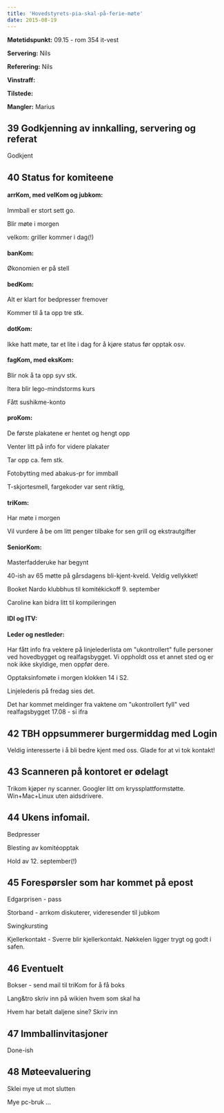 ```yaml
---
title: 'Hovedstyrets-pia-skal-på-ferie-møte'
date: 2015-08-19
---
```



**Møtetidspunkt:** 09.15 - rom 354 it-vest

**Servering:** Nils

**Referering:** Nils

**Vinstraff:** 

**Tilstede:** 

**Mangler:** Marius

## 39 Godkjenning av innkalling, servering og referat  
Godkjent

## 40 Status for komiteene

#### arrKom, med velKom og jubkom: 

Immball er stort sett go. 

Blir møte i morgen

velkom: 
    griller kommer i dag(!) 

#### banKom:   

Økonomien er på stell

#### bedKom: 

Alt er klart for bedpresser fremover

Kommer til å ta opp tre stk. 

#### dotKom:  

Ikke hatt møte, tar et lite i dag for å kjøre status før opptak osv. 

#### fagKom, med eksKom:    

Blir nok å ta opp syv stk. 

Itera blir lego-mindstorms kurs

Fått sushikme-konto

#### proKom:    

De første plakatene er hentet og hengt opp

Venter litt på info for videre plakater 

Tar opp ca. fem stk. 

Fotobytting med abakus-pr for immball

T-skjortesmell, fargekoder var sent riktig, 

#### triKom: 

Har møte i morgen

Vil vurdere å be om litt penger tilbake for sen grill og ekstrautgifter

#### SeniorKom:  

Masterfadderuke har begynt

40-ish av 65 møtte på gårsdagens bli-kjent-kveld. Veldig vellykket! 

Booket Nardo klubbhus til komitékickoff 9. september

Caroline kan bidra litt til kompileringen


#### IDI og ITV:    


#### Leder og nestleder:  

Har fått info fra vektere på linjelederlista om "ukontrollert" fulle personer ved hovedbygget og realfagsbygget. Vi oppholdt oss et annet sted og er nok ikke skyldige, men oppfør dere. 

Opptaksinfomøte i morgen klokken 14 i S2. 

Linjelederis på fredag sies det.  

Det har kommet meldinger fra vaktene om "ukontrollert fyll" ved realfagsbygget 17.08 - si ifra


## 42 TBH oppsummerer burgermiddag med Login

Veldig interesserte i å bli bedre kjent med oss. Glade for at vi tok kontakt! 


## 43 Scanneren på kontoret er ødelagt

Trikom kjøper ny scanner. Googler litt om kryssplattformstøtte. Win+Mac+Linux uten aidsdrivere. 

## 44 Ukens infomail.  

Bedpresser

Blesting av komitéopptak

Hold av 12. september(!)

## 45 Forespørsler som har kommet på epost  

Edgarprisen - pass

Storband - arrkom diskuterer, videresender til jubkom

Swingkursting

Kjellerkontakt - Sverre blir kjellerkontakt. Nøkkelen ligger trygt og godt i safen. 

## 46 Eventuelt  

Bokser - send mail til triKom for å få boks

Lang&tro skriv inn på wikien hvem som skal ha 

Hvem har betalt daljene sine? Skriv inn

## 47 Immballinvitasjoner 

Done-ish

## 48 Møteevaluering 

Sklei mye ut mot slutten

Mye pc-bruk ...
